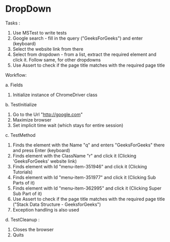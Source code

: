 # DropDown

Tasks : 
1) Use MSTest to write tests 
2) Google search - fill in the query ("GeeksForGeeks") and enter (keyboard)
3) Select the website link from there
4) Select from dropdown - from a list, extract the required element and click it. Follow same, for other dropdowns
5) Use Assert to check if the page title matches with the required page title

Workflow:

a. Fields
1) Initialize instance of ChromeDriver class

b. TestInitialize 
1) Go to the Url "http://google.com"
2) Maximize browser
3) Set implicit time wait (which stays for entire session)

c. TestMethod
1) Finds the element with the Name "q" and enters "GeeksForGeeks" there and press Enter (keyboard)
2) Finds element with the ClassName "r" and click it (Clicking 'GeeksForGeeks' website link)
3) Finds element with Id "menu-item-351946" and click it (Clicking Tutorials)
4) Finds element with Id "menu-item-351977" and click it (Clicking Sub Parts of it)       
5) Finds element with Id "menu-item-362995" and click it (Clicking Super Sub Part of it)
6) Use Assert to check if the page title matches with the required page title ("Stack Data Structure - GeeksforGeeks")
7) Exception handling is also used

d. TestCleanup : 
1) Closes the browser
2) Quits
